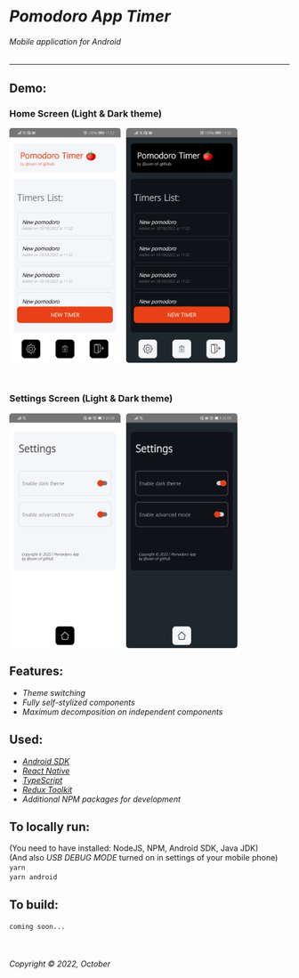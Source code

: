 # _Pomodoro App Timer_
###### _Mobile application for Android_  
<hr>  

## Demo:  
### Home Screen (Light & Dark theme)
<div style="display: flex;">
<img src="./demo-pictures/home-light.jpg" width="200" alt="light theme" style="margin-right: 10px; border-radius: 5px; overflow: hidden;"/>
<img src="./demo-pictures/home-dark.jpg" width="200" alt="dark theme" style="border-radius: 5px; overflow: hidden;"/>
</div>  

&nbsp;  
### Settings Screen (Light & Dark theme)

<div style="display: flex;">
<img src="./demo-pictures/settings-light.jpg" width="200" alt="light theme" style="margin-right: 10px; border-radius: 5px; overflow: hidden;" />
<img src="./demo-pictures/settings-dark.jpg" width="200" alt="dark theme" style="border-radius: 5px; overflow: hidden;"/>
</div>


## Features:  
* _Theme switching_  
* _Fully self-stylized components_  
* _Maximum decomposition on independent components_  


## Used:  
* _[Android SDK](https://developer.android.com/studio)_
* _[React Native](https://reactnative.dev/)_  
* _[TypeScript](https://www.typescriptlang.org/)_  
* _[Redux Toolkit](https://redux-toolkit.js.org/)_  
* _Additional NPM packages for development_



## To locally run:  
(You need to have installed: NodeJS, NPM, Android SDK, Java JDK)  
(And also _USB DEBUG MODE_ turned on in settings of your mobile phone)  
`yarn`  
`yarn android`  

## To build:  
`coming soon...`  

&nbsp;  
###### Copyright © 2022, October
